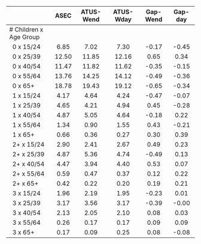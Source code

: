 
|                      |         ASEC |    ATUS-Wend |    ATUS-Wday |     Gap-Wend |      Gap-day |
| -------------------- | :----------: | :----------: | :----------: | :----------: | :----------: |
| # Children x Age Group |              |              |              |              |              |
| &nbsp;&nbsp;0 x 15/24 |         6.85 |         7.02 |         7.30 |        -0.17 |        -0.45 |
| &nbsp;&nbsp;0 x 25/39 |        12.50 |        11.85 |        12.16 |         0.65 |         0.34 |
| &nbsp;&nbsp;0 x 40/54 |        11.47 |        11.82 |        11.62 |        -0.35 |        -0.15 |
| &nbsp;&nbsp;0 x 55/64 |        13.76 |        14.25 |        14.12 |        -0.49 |        -0.36 |
| &nbsp;&nbsp;0 x 65+  |        18.78 |        19.43 |        19.12 |        -0.65 |        -0.34 |
| &nbsp;&nbsp;1 x 15/24 |         4.17 |         4.64 |         4.24 |        -0.47 |        -0.07 |
| &nbsp;&nbsp;1 x 25/39 |         4.65 |         4.21 |         4.94 |         0.45 |        -0.28 |
| &nbsp;&nbsp;1 x 40/54 |         4.87 |         5.05 |         4.64 |        -0.18 |         0.22 |
| &nbsp;&nbsp;1 x 55/64 |         1.34 |         0.90 |         1.55 |         0.43 |        -0.21 |
| &nbsp;&nbsp;1 x 65+  |         0.66 |         0.36 |         0.27 |         0.30 |         0.39 |
| &nbsp;&nbsp;2+ x 15/24 |         2.90 |         2.41 |         2.67 |         0.49 |         0.23 |
| &nbsp;&nbsp;2+ x 25/39 |         4.87 |         5.36 |         4.74 |        -0.49 |         0.13 |
| &nbsp;&nbsp;2+ x 40/54 |         4.47 |         3.94 |         4.40 |         0.53 |         0.07 |
| &nbsp;&nbsp;2+ x 55/64 |         0.59 |         0.47 |         0.37 |         0.12 |         0.22 |
| &nbsp;&nbsp;2+ x 65+ |         0.42 |         0.22 |         0.20 |         0.19 |         0.21 |
| &nbsp;&nbsp;3 x 15/24 |         1.96 |         2.19 |         1.95 |        -0.23 |         0.01 |
| &nbsp;&nbsp;3 x 25/39 |         3.17 |         3.56 |         3.17 |        -0.39 |        -0.00 |
| &nbsp;&nbsp;3 x 40/54 |         2.13 |         2.05 |         2.10 |         0.08 |         0.03 |
| &nbsp;&nbsp;3 x 55/64 |         0.26 |         0.17 |         0.17 |         0.09 |         0.09 |
| &nbsp;&nbsp;3 x 65+  |         0.17 |         0.09 |         0.25 |         0.08 |        -0.08 |

